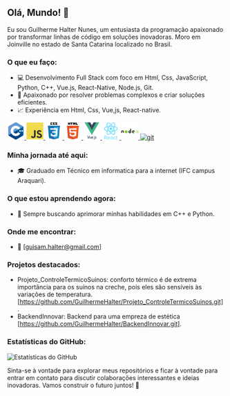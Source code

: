 ## Olá, Mundo! 👋

Eu sou Guilherme Halter Nunes, um entusiasta da programação apaixonado por transformar linhas de código em soluções inovadoras. Moro em Joinville no estado de Santa Catarina localizado no Brasil.

### O que eu faço:
- 💻 Desenvolvimento Full Stack com foco em Html, Css, JavaScript, Python, C++, Vue.js, React-Native, Node.js, Git.
- 🚀 Apaixonado por resolver problemas complexos e criar soluções eficientes.
- 📈 Experiência em Html, Css, Vue,js, React-native.

<p align="left"> 
<a href="https://www.w3schools.com/cpp/" target="_blank" rel="noreferrer"> 
    <img src="https://raw.githubusercontent.com/devicons/devicon/master/icons/cplusplus/cplusplus-original.svg" alt="cplusplus" width="40" height="40"/> 
</a> 
<a href="https://developer.mozilla.org/en-US/docs/Web/JavaScript" target="_blank" rel="noreferrer">
    <img src="https://raw.githubusercontent.com/devicons/devicon/master/icons/javascript/javascript-original.svg" alt="javascript" width="40" height="40"/> 
</a>
<a href="https://www.w3schools.com/css/" target="_blank" rel="noreferrer"> 
    <img src="https://raw.githubusercontent.com/devicons/devicon/master/icons/css3/css3-original-wordmark.svg" alt="css3" width="40" height="40"/>
</a> 
<a href="https://www.w3.org/html/" target="_blank" rel="noreferrer"> 
    <img src="https://raw.githubusercontent.com/devicons/devicon/master/icons/html5/html5-original-wordmark.svg" alt="html5" width="40" height="40"/> 
</a> 
<a href="https://vuejs.org/" target="_blank" rel="noreferrer"> 
    <img src="https://raw.githubusercontent.com/devicons/devicon/master/icons/vuejs/vuejs-original-wordmark.svg" alt="vuejs" width="40" height="40"/> 
</a> 
<a href="https://reactjs.org/" target="_blank" rel="noreferrer"> 
    <img src="https://raw.githubusercontent.com/devicons/devicon/master/icons/react/react-original-wordmark.svg" alt="react" width="40" height="40"/> 
</a>
<a href="https://nodejs.org" target="_blank" rel="noreferrer"> 
        <img src="https://raw.githubusercontent.com/devicons/devicon/master/icons/nodejs/nodejs-original-wordmark.svg" alt="nodejs" width="40" height="40"/> 
</a> 
<a href="https://git-scm.com/" target="_blank" rel="noreferrer"> 
    <img src="https://www.vectorlogo.zone/logos/git-scm/git-scm-icon.svg" alt="git" width="40" height="40"/> 
</a>
</p>

### Minha jornada até aqui:
- 🎓 Graduado em Técnico em informatica para a internet (IFC campus Araquari).

### O que estou aprendendo agora:
- 🌱 Sempre buscando aprimorar minhas habilidades em C++ e Python.

### Onde me encontrar:
- 📧 [guisam.halter@gmail.com]

### Projetos destacados:
- Projeto_ControleTermicoSuinos: conforto térmico é de extrema importância para os suínos na creche, pois eles são sensíveis às variações de temperatura. [https://github.com/GuilhermeHalter/Projeto_ControleTermicoSuinos.git].
- BackendInnovar: Backend para uma empreza de estética [https://github.com/GuilhermeHalter/BackendInnovar.git].

### Estatísticas do GitHub:
![Estatísticas do GitHub](https://github-readme-stats.vercel.app/api?username=GuilhermeHalter&show_icons=true&theme=dark)

Sinta-se à vontade para explorar meus repositórios e ficar à vontade para entrar em contato para discutir colaborações interessantes e ideias inovadoras. Vamos construir o futuro juntos! 🚀
